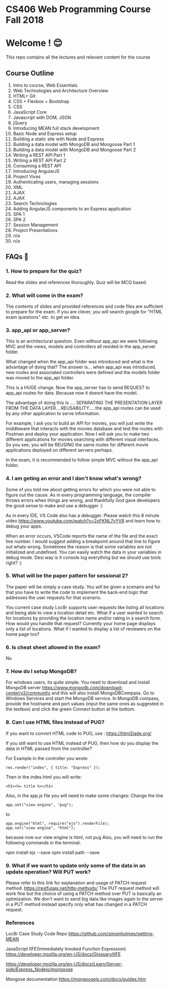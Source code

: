 # CS406 Web Programming Course Fall 2018

# Welcome ! :blush: 

This repo contains all the lectures and relevant content for the course 
## Course Outline
1. Intro to course, Web Essentials
2. Web Technologies and Architecture Overview
3. HTML+ Git
4. CSS + Flexbox + Bootstrap
5. CSS 
6. JavaScript Core
7. Javascript with DOM, JSON
8. jQuery
9. Introducing MEAN full stack development
10. Basic Node and Express setup
11. Building a static site with Node and Express
12. Building a data model with MongoDB and Mongoose Part 1
13. Building a data model with MongoDB and Mongoose Part 2
14. Writing a REST API Part 1
15. Writing a REST API Part 2
16. Consuming a REST API
17. Introducing AngularJS
18. Project Vivas
19. Authenticating users, managing sessions
20. XML
21. AJAX
22. AJAX
23. Search Technologies
24. Adding AngularJS components to an Express application
25. SPA 1
26. SPA 2
27. Session Management
28. Project Presentations
29. n/a
30. n/a


## FAQs :gem:

### 1. How to prepare for the quiz?

Read the slides and references thoroughly. Quiz will be MCQ based.

### 2. What will come in the exam?

The contents of slides and provided references and code files are sufficient to prepare for the exam. If you are clever, you will search google for "HTML exam questions" etc. to get an idea. 

### 3. app_api or app_server?

This is an architectural question. Even without app_api we were following MVC and the views, models and controllers all resided in the app_server folder.

What changed when the app_api folder was introduced and what is the advantage of doing that?
The answer is... when app_api was introduced, new routes and associated controllers were defined and the models folder was moved to the app_api folder.

This is a HUGE change. Now the app_server has to send REQUEST to app_api routes for data. Because now it doesnt have the model.

The advantage of doing this is .... SEPARATING THE PRESENTATION LAYER FROM THE DATA LAYER....REUSABILITY.....the app_api routes can be used by any other application to serve information. 

For example, I ask you to build an API for movies, you will just write the middleware that interacts with the movies database and test the routes with Postman and deploy your application. Now I will ask you to make two different applications for movies searching with different visual interfaces. So you see, you will be REUSING the same routes for different movie applications deployed on different servers perhaps.

In the exam, it is recommended to follow simple MVC without the app_api folder.

### 4. I am geting an error and I don't know what's wrong?

Some of you told me about getting errors for which you were not able to figure out the cause. As in every programming language, the compiler throws errors when things are wrong, and thankfully God gave developers the good sense to make and use a debugger :) 

As in every IDE, VS Code also has a debugger. Please watch this 8 minute video https://www.youtube.com/watch?v=2oFKNL7vYV8 and learn how to debug your apps. 

When an error occurs, VSCode reports the name of the file and the exact line number. I would suggest adding a breakpoint around that line to figure out whats wrong. Sometimes the reason is that some variables are not initialized and undefined. You can easily watch the data in your variables in debug mode. Desi way is it console log everything but we should use tools right? :)

### 5. What will be the paper pattern for sessional 2?

The paper will be simply a case study. You will be given a scenario and for that you have to write the code to implement the back-end logic that addresses the user requests for that scenario.

You current case study Loc8r supports user requests like listing all locations and being able to view a location detail etc. What if a user wanted to search for locations by providing the location name and/or rating in a search form. How would you handle that request? Currently your home page displays only a list of locations. What if I wanted to display a list of reviewers on the home page too?

### 6. Is cheat sheet allowed in the exam?

No

### 7. How do I setup MongoDB?

For windows users, its quite simple. You need to download and install MongoDB server https://www.mongodb.com/download-center/v2/community and this will also install MongoDBCompass. Go to Windows Services and start the MongoDB service. In MongoDB compass, provide the hostname and port values (input the same ones as suggested in the textbox) and click the green Connect button at the bottom. 

### 8. Can I use HTML files instead of PUG?

If you want to convert HTML code to PUG, use :
https://html2jade.org/

If you still want to use HTML instead of PUG, then how do you display the data in HTML passed from the controller?

For Example in the controller you wrote:
```
res.render("index", { title: "Express" });
```

Then in the index.html you will write:
```
<h1><%= title %></h1>
```
Also, in the app.js file you will need to make some changes:
Change the line 
```
app.set("view engine", "pug");
```
to
```
app.engine("html", require("ejs").renderFile);
app.set("view engine", "html");
```
because now our view engine is html, not pug
Also, you will need to run the following commands in the terminal:

npm install ejs --save
npm install path --save

### 9. What if we want to update only some of the data in an update operation? Will PUT work?

Please refer to this link for explanation and usage of PATCH request method. 
https://restfulapi.net/http-methods/
The PUT request method will work fine but the choice of using a PATCH method over PUT is basically an optimization. We don't want to send big data like images again to the server in a PUT method instead specify only what has changed in a PATCH request.


### References

Loc8r Case Study Code Repo https://github.com/simonholmes/getting-MEAN

JavaScript IIFE(Immediately Invoked Function Expression) https://developer.mozilla.org/en-US/docs/Glossary/IIFE

https://developer.mozilla.org/en-US/docs/Learn/Server-side/Express_Nodejs/mongoose

Mongose documentation https://mongoosejs.com/docs/guides.htm 
 
 
